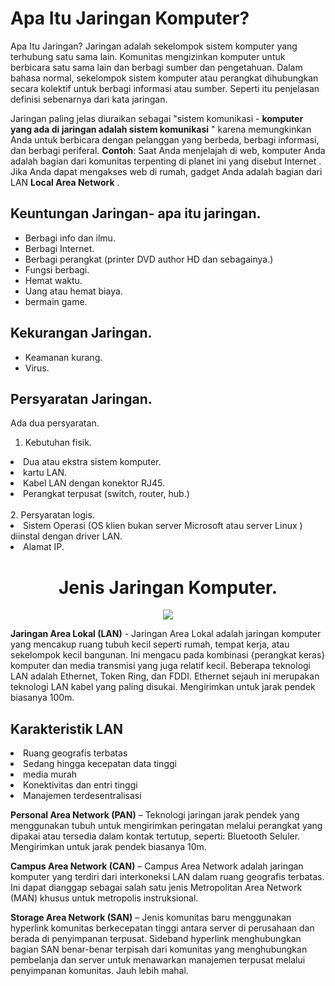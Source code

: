 # Apa Itu Jaringan Komputer?

Apa Itu Jaringan? Jaringan adalah sekelompok sistem komputer yang terhubung satu sama lain. Komunitas mengizinkan komputer untuk berbicara satu sama lain dan berbagi sumber dan pengetahuan. Dalam bahasa normal, sekelompok sistem komputer atau  perangkat dihubungkan secara kolektif untuk berbagi informasi atau sumber. Seperti itu penjelasan definisi sebenarnya dari kata jaringan.

Jaringan paling jelas diuraikan sebagai "sistem komunikasi - <b>komputer yang ada di jaringan adalah sistem komunikasi</b> " karena memungkinkan Anda untuk berbicara dengan pelanggan yang berbeda, berbagi informasi, dan berbagi periferal. <b>Contoh</b>:  Saat Anda menjelajah di web, komputer Anda adalah bagian dari komunitas terpenting di planet ini yang disebut Internet . Jika Anda dapat mengakses web di rumah, gadget Anda adalah bagian dari LAN <b>Local Area Network</b> .

## Keuntungan Jaringan- apa itu jaringan.
<ul>
<li>Berbagi info dan ilmu.</li>
<li>Berbagi Internet.<?li>
<li>Berbagi perangkat (printer DVD author HD dan sebagainya.)</li>
<li>Fungsi berbagi.</li>
<li>Hemat waktu.</li>
<li>Uang atau hemat biaya.</li>
<li>bermain game.</li>
</ul>

## Kekurangan Jaringan.
<ul>
<li>Keamanan kurang.</li>
<li>Virus.</li>
</ul>

## Persyaratan Jaringan.
Ada dua persyaratan.

1. Kebutuhan fisik.
<li>Dua atau ekstra sistem komputer.</li>
<li>kartu LAN.</li>
<li>Kabel LAN dengan konektor RJ45.</li>
<li>Perangkat terpusat (switch, router, hub.)</li>
<br>
2. Persyaratan logis.
<li>Sistem Operasi (OS klien bukan server Microsoft atau server Linux ) diinstal dengan driver LAN.</li>
<li>Alamat IP.</li>


<h1 align="center"> Jenis Jaringan Komputer. </h1>
<p align="center"><img src="https://drive.google.com/uc?export=view&id=1s7rreWKkx1zB-hAPaU_xbOfGNJgPzej-"></p>

<b>Jaringan Area Lokal (LAN)</b> -  Jaringan Area Lokal adalah jaringan komputer yang mencakup ruang tubuh kecil seperti rumah, tempat kerja, atau sekelompok kecil bangunan.
Ini mengacu pada kombinasi {perangkat keras} komputer dan media transmisi yang juga relatif kecil.
Beberapa teknologi LAN adalah Ethernet, Token Ring, dan FDDI. Ethernet sejauh ini merupakan teknologi LAN kabel yang paling disukai.
Mengirimkan untuk jarak pendek biasanya 100m.

## Karakteristik LAN

<li>Ruang geografis terbatas</li>
<li>Sedang hingga kecepatan data tinggi</li>
<li>media murah</li>
<li>Konektivitas dan entri tinggi</li>
<li>Manajemen terdesentralisasi</li>

<b>Personal Area Network (PAN)</b> – Teknologi jaringan jarak pendek yang menggunakan tubuh untuk mengirimkan peringatan melalui perangkat yang dipakai atau tersedia dalam kontak tertutup, seperti: Bluetooth Seluler.
Mengirimkan untuk jarak pendek biasanya 10m.

<b>Campus Area Network (CAN)</b> –   Campus Area Network adalah jaringan komputer yang terdiri dari interkoneksi LAN dalam ruang geografis terbatas. Ini dapat dianggap sebagai salah satu jenis Metropolitan Area Network (MAN) khusus untuk metropolis instruksional.

<b>Storage Area Network (SAN)</b> –   Jenis komunitas baru menggunakan hyperlink komunitas berkecepatan tinggi antara server di perusahaan dan berada di penyimpanan terpusat. Sideband hyperlink menghubungkan bagian SAN benar-benar terpisah dari komunitas yang menghubungkan pembelanja dan server untuk menawarkan manajemen terpusat melalui penyimpanan komunitas. Jauh lebih mahal.  































